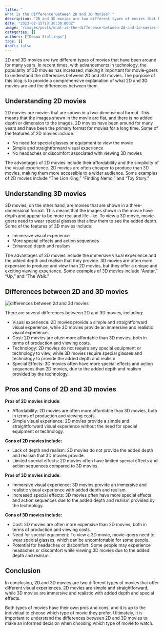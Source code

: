 ```yaml
---
title: "
What Is the Difference Between 2D and 3D Movies? "
description: "2D and 3D movies are two different types of movies that have been around for many years. In recent times, with advancements in technology, the popular"
date: "2023-02-15T18:36:30.800Z"
image: "/images/posts/what-is-the-difference-between-2d-and-3d-movies-780x470.jpg"
categories: []
authors: ["Deana Stallings"]
tags: []
draft: false
---
```


2D and 3D movies are two different types of movies that have been around for many years. In recent times, with advancements in technology, the popularity of 3D movies has increased, making it important for movie-goers to understand the differences between 2D and 3D movies. The purpose of this blog is to provide a comprehensive explanation of what 2D and 3D movies are and the differences between them.

## Understanding 2D movies

2D movies are movies that are shown in a two-dimensional format. This means that the images shown in the movie are flat, and there is no added depth or dimension to the images. 2D movies have been around for many years and have been the primary format for movies for a long time. Some of the features of 2D movies include:

* No need for special glasses or equipment to view the movie
* Simple and straightforward visual experience
* No headaches or discomfort associated with viewing 3D movies

The advantages of 2D movies include their affordability and the simplicity of the visual experience. 2D movies are often cheaper to produce than 3D movies, making them more accessible to a wider audience. Some examples of 2D movies include “The Lion King,” “Finding Nemo,” and “Toy Story.”

## Understanding 3D movies

3D movies, on the other hand, are movies that are shown in a three-dimensional format. This means that the images shown in the movie have depth and appear to be more real and life-like. To view a 3D movie, movie-goers need to wear special glasses that allow them to see the added depth. Some of the features of 3D movies include:

* Immersive visual experience
* More special effects and action sequences
* Enhanced depth and realism

The advantages of 3D movies include the immersive visual experience and the added depth and realism that they provide. 3D movies are often more expensive to produce and view than 2D movies, but they offer a unique and exciting viewing experience. Some examples of 3D movies include “Avatar,” “Up,” and “The Walk.”

## Differences between 2D and 3D movies

![differences between 2d and 3d movies](https://www.pdhre.org/wp-content/uploads/2023/02/differences-between-2d-and-3d-movies.jpg)

There are several differences between 2D and 3D movies, including:

* Visual experience: 2D movies provide a simple and straightforward visual experience, while 3D movies provide an immersive and realistic visual experience.
* Cost: 2D movies are often more affordable than 3D movies, both in terms of production and viewing costs.
* Technology: 2D movies do not require any special equipment or technology to view, while 3D movies require special glasses and technology to provide the added depth and realism.
* Special Effects: 3D movies often have more special effects and action sequences than 2D movies, due to the added depth and realism provided by the technology.

## Pros and Cons of 2D and 3D movies

**Pros of 2D movies include:**

* Affordability: 2D movies are often more affordable than 3D movies, both in terms of production and viewing costs.
* Simple visual experience: 2D movies provide a simple and straightforward visual experience without the need for special equipment or technology.

**Cons of 2D movies include:**

* Lack of depth and realism: 2D movies do not provide the added depth and realism that 3D movies provide.
* Limited special effects: 2D movies often have limited special effects and action sequences compared to 3D movies.

**Pros of 3D movies include:**

* Immersive visual experience: 3D movies provide an immersive and realistic visual experience with added depth and realism.
* Increased special effects: 3D movies often have more special effects and action sequences due to the added depth and realism provided by the technology.

**Cons of 3D movies include:**

* Cost: 3D movies are often more expensive than 2D movies, both in terms of production and viewing costs.
* Need for special equipment: To view a 3D movie, movie-goers need to wear special glasses, which can be uncomfortable for some people.
* Potential for headaches or discomfort: Some people may experience headaches or discomfort while viewing 3D movies due to the added depth and realism.

## Conclusion

In conclusion, 2D and 3D movies are two different types of movies that offer different visual experiences. 2D movies are simple and straightforward, while 3D movies are immersive and realistic with added depth and special effects. 

Both types of movies have their own pros and cons, and it is up to the individual to choose which type of movie they prefer. Ultimately, it is important to understand the differences between 2D and 3D movies to make an informed decision when choosing which type of movie to watch.